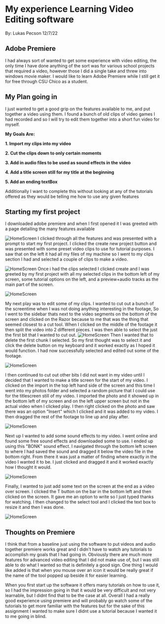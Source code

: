 # My experience Learning Video Editing software
By: Lukas Pecson 12/7/22

## Adobe Premiere
I had always sort of wanted to get some experience with video editing, the only time I have done anything of the sort was for various school projects that required a video, however those I did a single take and threw into windows movie maker. I would like to learn Adobe Premiere while I still get it for free through CSU Chico as a student.

## My Plan going in
I just wanted to get a good grip on the features available to me, and put together a video using them. I found a bunch of old clips of video games I had recorded and so I will try to edit them together into a short fun video for myself. 

**My Goals Are:**

**1. Import my clips into my video**

**2. Cut the clips down to only certain moments**

**3. Add in audio files to be used as sound effects in the video**

**4. Add a title screen still for my title at the beginning**

**5. Add an ending textBox**

Additionally I want to complete this without looking at any of the tutorials offered as they would be telling me how to use any given features

## Starting my first project
I downloaded adobe premiere and when I first opened it I was greeted with a page detailing the many features available

![HomeScreen](PremiereIntroPage.JPG)
I clicked through all the features and was presented with a prompt to start my first project. I clicked the create new project button and was presented with some preset video clips to use for tutorial purposes. I saw that on the left it had all my files of my machine so I went to my clips section I had and selected a couple of clips to make a video.

![HomeScreen](selectedclips.JPG)
Once i had the clips selected I clicked create and I was greeted by my first project with all my selected clips in the bottom left of my screen, some tutorial options on the left, and a preview+audio tracks as the main part of the screen.

![HomeScreen](startingproject.JPG)

My next play was to edit some of my clips. I wanted to cut out a bunch of the screentime when I was not doing anything interesting in the footage, So I went to the sidebar thats next to the video segments on the bottom of the screen and clicked on the Razor because to me that was the thing that seemed closest to a cut tool. When I clicked on the middle of the footage it then split the video into 2 different pieces. I was then able to select the just the first bit that I wanted to cut out.
![HomeScreen](razor.JPG)
Then I wanted that to delete the first chunk I selected. So my first thought was to select it and click the delete button on my keyboard and it worked exactly as I hoped it would function. I had now successfully selected and edited out some of the footage.

![HomeScreen](deleted.JPG)

I then continued to cut out other bits I did not want in my video until I decided that I wanted to make a title screen for the start of my video. I clicked on the import in the top left hand side of the screen and this time I went into my photos folder and selected a random picture that I could use for the titlescreen still of my video. I imported the photo and it showed up in the bottom left of my screen and on the left upper screen but not in the actual video when I clicked play. I then right clicked on the photo and saw there was an option "Insert" which I clicked and it was added to my video. I then dragged the rest of the footage to line up and play after.

![HomeScreen](title.JPG)

Next up I wanted to add some sound effects to my video. I went online and found some free sound effects and downloaded some to use. I ended up using this "BONK" sound effect. I navigated through the bottom left screen to where I had saved the sound and dragged it below the video file in the bottom right. From there it was just a matter of finding where exactly in the video I wanted it to be. I just clicked and dragged it and it worked exactly how I thought it would.

![HomeScreen](Addingaudio.JPG)

Finally, I wanted to just add some text on the screen at the end as a video over screen. I clicked the T button on the bar in the bottom left and then clicked on the screen. It gave me an option to write so I just typed thanks for watching. I then changed to the select tool and I clicked the text box to resize it and then I was done.

![HomeScreen](AddedText.JPG)


## Thoughts on Premiere
I think that from a baseline just using the software to put videos and audio together premiere works great and I didn't have to watch any tutorials to accomplish my goals that I had going in. Obviously there are much more features for advanced video editing that I did not make use of, but I was still able to do what I wanted so that is definitely a good sign. One thing I would like added is that when you mouse over an icon it would be really great if the name of the tool popped up beside it for easier learning.

When you first start up the software it offers many tutorials on how to use it, so I had the impression going in that it would be very difficult and not very learnable, but I didnt find that to be the case at all. Overall I had a really good experience using premiere and will probably go watch some of the tutorials to get more familiar with the features but for the sake of this assignment I wanted to make sure I didnt use a tutorial because I wanted it to me going in blind.
